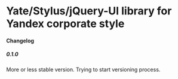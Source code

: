 # Yate/Stylus/jQuery-UI library for Yandex corporate style
#### Changelog
##### 0.1.0
More or less stable version. Trying to start versioning process.
